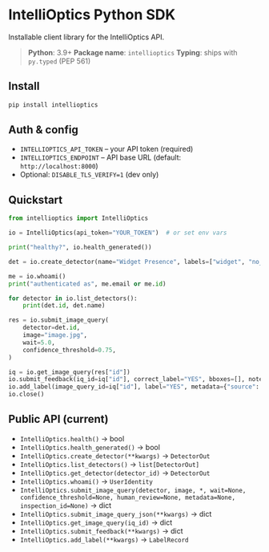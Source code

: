 # IntelliOptics Python SDK

Installable client library for the IntelliOptics API.

> **Python**: 3.9+
> **Package name**: `intellioptics`
> **Typing**: ships with `py.typed` (PEP 561)

## Install

```bash
pip install intellioptics
```

## Auth & config

- `INTELLIOPTICS_API_TOKEN` – your API token (required)
- `INTELLIOPTICS_ENDPOINT` – API base URL (default: `http://localhost:8000`)
- Optional: `DISABLE_TLS_VERIFY=1` (dev only)

## Quickstart

```python
from intellioptics import IntelliOptics

io = IntelliOptics(api_token="YOUR_TOKEN")  # or set env vars

print("healthy?", io.health_generated())

det = io.create_detector(name="Widget Presence", labels=["widget", "no_widget"])

me = io.whoami()
print("authenticated as", me.email or me.id)

for detector in io.list_detectors():
    print(det.id, det.name)

res = io.submit_image_query(
    detector=det.id,
    image="image.jpg",
    wait=5.0,
    confidence_threshold=0.75,
)

iq = io.get_image_query(res["id"])
io.submit_feedback(iq_id=iq["id"], correct_label="YES", bboxes=[], notes="verified")
io.add_label(image_query_id=iq["id"], label="YES", metadata={"source": "human"})
io.close()
```

## Public API (current)

- `IntelliOptics.health()` → bool
- `IntelliOptics.health_generated()` → bool
- `IntelliOptics.create_detector(**kwargs)` → `DetectorOut`
- `IntelliOptics.list_detectors()` → `list[DetectorOut]`
- `IntelliOptics.get_detector(detector_id)` → `DetectorOut`
- `IntelliOptics.whoami()` → `UserIdentity`
- `IntelliOptics.submit_image_query(detector, image, *, wait=None, confidence_threshold=None, human_review=None, metadata=None, inspection_id=None)` → dict
- `IntelliOptics.submit_image_query_json(**kwargs)` → dict
- `IntelliOptics.get_image_query(iq_id)` → dict
- `IntelliOptics.submit_feedback(**kwargs)` → dict
- `IntelliOptics.add_label(**kwargs)` → `LabelRecord`
